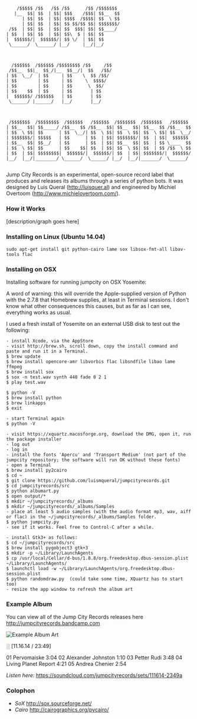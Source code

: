 ```

    /$$$$$ /$$   /$$ /$$      /$$ /$$$$$$$                            
   |__  $$| $$  | $$| $$$    /$$$| $$__  $$                           
      | $$| $$  | $$| $$$$  /$$$$| $$  \ $$                           
      | $$| $$  | $$| $$ $$/$$ $$| $$$$$$$/                           
 /$$  | $$| $$  | $$| $$  $$$| $$| $$____/                            
| $$  | $$| $$  | $$| $$\  $ | $$| $$                                 
|  $$$$$$/|  $$$$$$/| $$ \/  | $$| $$                                 
 \______/  \______/ |__/     |__/|__/                                 
                                                                      
                                                                      
                                                                      
  /$$$$$$  /$$$$$$ /$$$$$$$$ /$$     /$$                              
 /$$__  $$|_  $$_/|__  $$__/|  $$   /$$/                              
| $$  \__/  | $$     | $$    \  $$ /$$/                               
| $$        | $$     | $$     \  $$$$/                                
| $$        | $$     | $$      \  $$/                                 
| $$    $$  | $$     | $$       | $$                                  
|  $$$$$$/ /$$$$$$   | $$       | $$                                  
 \______/ |______/   |__/       |__/                                  
                                                                      
                                                                      
                                                                      
 /$$$$$$$  /$$$$$$$$  /$$$$$$   /$$$$$$  /$$$$$$$  /$$$$$$$   /$$$$$$ 
| $$__  $$| $$_____/ /$$__  $$ /$$__  $$| $$__  $$| $$__  $$ /$$__  $$
| $$  \ $$| $$      | $$  \__/| $$  \ $$| $$  \ $$| $$  \ $$| $$  \__/
| $$$$$$$/| $$$$$   | $$      | $$  | $$| $$$$$$$/| $$  | $$|  $$$$$$ 
| $$__  $$| $$__/   | $$      | $$  | $$| $$__  $$| $$  | $$ \____  $$
| $$  \ $$| $$      | $$    $$| $$  | $$| $$  \ $$| $$  | $$ /$$  \ $$
| $$  | $$| $$$$$$$$|  $$$$$$/|  $$$$$$/| $$  | $$| $$$$$$$/|  $$$$$$/
|__/  |__/|________/ \______/  \______/ |__/  |__/|_______/  \______/ 
                                                                      
```

Jump City Records is an experimental, open-source record label that produces and releases its albums through a series of python bots. It was designed by Luis Queral (http://luisquer.al) and engineered by Michiel Overtoom (http://www.michielovertoom.com/).

### How it Works
[description/graph goes here]

### Installing on Linux (Ubuntu 14.04)
```sudo apt-get install git python-cairo lame sox libsox-fmt-all libav-tools flac```

### Installing on OSX
Installing software for running jumpcity on OSX Yosemite:

A word of warning: this will override the Apple-supplied version of Python with the 2.7.8 that Homebrew supplies, at least in Terminal sessions. I don't know what other consequences this causes, but as far as I can see, everything works as usual.

I used a fresh install of Yosemite on an external USB disk to test out the following:

```
- install Xcode, via the AppStore
- visit http://brew.sh, scroll down, copy the install command and paste and run it in a Terminal.
$ brew update
$ brew install opencore-amr libvorbis flac libsndfile libao lame ffmpeg
$ brew install sox
$ sox -n test.wav synth 440 fade 0 2 1
$ play test.wav

$ python -V
$ brew install python
$ brew linkapps
$ exit

- start Terminal again
$ python -V

- visit https://xquartz.macosforge.org, download the DMG, open it, run the package installer
- log out
- log in
- install the fonts 'Apercu' and 'Transport Medium' (not part of the jumpcity repository; the software will run OK without these fonts)
- open a Terminal
$ brew install py2cairo
$ cd ~
$ git clone https://github.com/luismqueral/jumpcityrecords.git
$ cd jumpcityrecords/src
$ python albumart.py
$ open output/*
$ mkdir ~/jumpcityrecords/_albums
$ mkdir ~/jumpcityrecords/_albums/Samples
- place at least 5 audio samples (with the audio format mp3, wav, aiff or flac) in the ~/jumpcityrecords/_albums/Samples folder.
$ python jumpcity.py
- see if it works. Feel free to Control-C after a while.

- install Gtk3+ as follows:
$ cd ~/jumpcityrecords/src
$ brew install pygobject3 gtk+3
$ mkdir -p ~/Library/LaunchAgents
$ cp /usr/local/Cellar/d-bus/1.8.8/org.freedesktop.dbus-session.plist ~/Library/LaunchAgents/
$ launchctl load -w ~/Library/LaunchAgents/org.freedesktop.dbus-session.plist
$ python randomdraw.py  (could take some time, XQuartz has to start too)
- resize the app window to refresh the album art
```

### Example Album
You can view all of the Jump City Records releases here http://jumpcityrecords.bandcamp.com

![Example Album Art](https://i1.sndcdn.com/artworks-000097400822-xhvfd3-t500x500.jpg)

░ [11.16.14 / 23:49]

01 Pervomaiske 3:04
02 Alexander Johnston 1:10
03 Petter Rudi 3:48
04 Living Planet Report 4:21
05 Andrea Chenier 2:54

*Listen here:* https://soundcloud.com/jumpcityrecords/sets/111614-2349a



### Colophon
- *SoX* http://sox.sourceforge.net/
- *Cairo* http://cairographics.org/pycairo/


